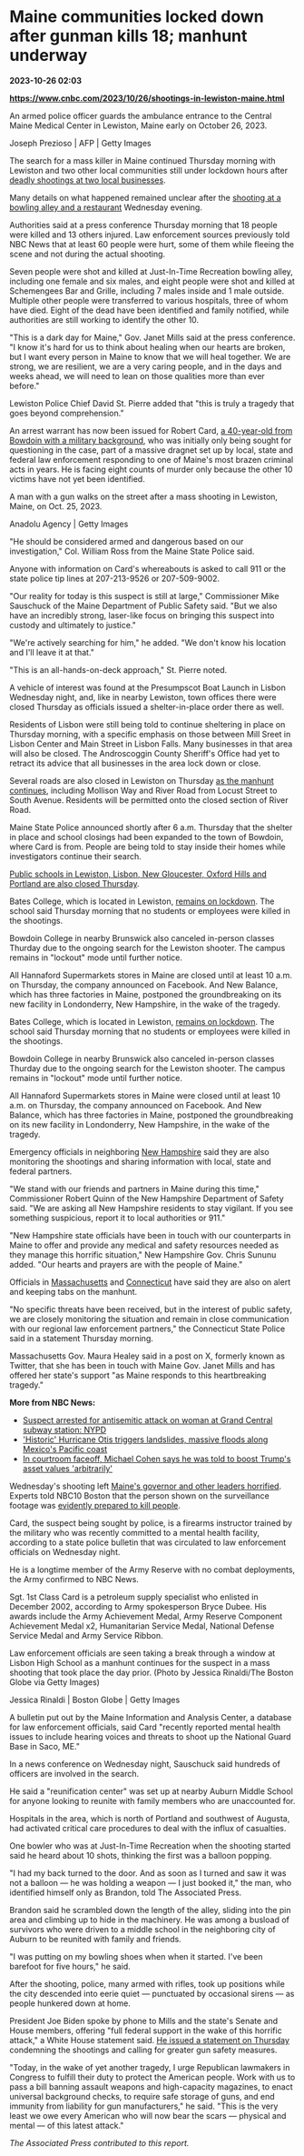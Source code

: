 # Maine communities locked down after gunman kills 18; manhunt underway

**2023-10-26 02:03**

**https://www.cnbc.com/2023/10/26/shootings-in-lewiston-maine.html**

An armed police officer guards the ambulance entrance to the Central Maine Medical Center in Lewiston, Maine early on October 26, 2023.

Joseph Prezioso | AFP | Getty Images

The search for a mass killer in Maine continued Thursday morning with Lewiston and two other local communities still under lockdown hours after [deadly shootings at two local businesses](https://www.nbcnewyork.com/news/national-international/maine-authorities-investigate-2-active-shooter-events).

Many details on what happened remained unclear after the [shooting at a bowling alley and a restaurant](https://www.nbcnewyork.com/tag/lewiston-maine-mass-shooting/) Wednesday evening.

Authorities said at a press conference Thursday morning that 18 people were killed and 13 others injured. Law enforcement sources previously told NBC News that at least 60 people were hurt, some of them while fleeing the scene and not during the actual shooting.

Seven people were shot and killed at Just-In-Time Recreation bowling alley, including one female and six males, and eight people were shot and killed at Schemengees Bar and Grille, including 7 males inside and 1 male outside. Multiple other people were transferred to various hospitals, three of whom have died. Eight of the dead have been identified and family notified, while authorities are still working to identify the other 10.

"This is a dark day for Maine," Gov. Janet Mills said at the press conference. "I know it's hard for us to think about healing when our hearts are broken, but I want every person in Maine to know that we will heal together. We are strong, we are resilient, we are a very caring people, and in the days and weeks ahead, we will need to lean on those qualities more than ever before."

Lewiston Police Chief David St. Pierre added that "this is truly a tragedy that goes beyond comprehension."

An arrest warrant has now been issued for Robert Card, [a 40-year-old from Bowdoin with a military background](https://www.nbcboston.com/news/local/who-is-the-lewiston-maine-active-shooter/3170979/), who was initially only being sought for questioning in the case, part of a massive dragnet set up by local, state and federal law enforcement responding to one of Maine's most brazen criminal acts in years. He is facing eight counts of murder only because the other 10 victims have not yet been identified.

A man with a gun walks on the street after a mass shooting in Lewiston, Maine, on Oct. 25, 2023.

Anadolu Agency | Getty Images

"He should be considered armed and dangerous based on our investigation," Col. William Ross from the Maine State Police said.

Anyone with information on Card's whereabouts is asked to call 911 or the state police tip lines at 207-213-9526 or 207-509-9002.

"Our reality for today is this suspect is still at large," Commissioner Mike Sauschuck of the Maine Department of Public Safety said. "But we also have an incredibly strong, laser-like focus on bringing this suspect into custody and ultimately to justice."

"We're actively searching for him," he added. "We don't know his location and I'll leave it at that."

"This is an all-hands-on-deck approach," St. Pierre noted.

A vehicle of interest was found at the Presumpscot Boat Launch in Lisbon Wednesday night, and, like in nearby Lewiston, town offices there were closed Thursday as officials issued a shelter-in-place order there as well.

Residents of Lisbon were still being told to continue sheltering in place on Thursday morning, with a specific emphasis on those between Mill Sreet in Lisbon Center and Main Street in Lisbon Falls. Many businesses in that area will also be closed. The Androscoggin County Sheriff's Office had yet to retract its advice that all businesses in the area lock down or close.

Several roads are also closed in Lewiston on Thursday [as the manhunt continues](https://www.nbcboston.com/on-air/as-seen-on/latest-on-the-search-for-maine-mass-shooting-suspect/3171198/), including Mollison Way and River Road from Locust Street to South Avenue. Residents will be permitted onto the closed section of River Road.

Maine State Police announced shortly after 6 a.m. Thursday that the shelter in place and school closings had been expanded to the town of Bowdoin, where Card is from. People are being told to stay inside their homes while investigators continue their search.

[Public schools in Lewiston, Lisbon, New Gloucester, Oxford Hills and Portland are also closed Thursday](https://www.necn.com/news/local/schools-closed-thursday-after-mass-shooting-in-lewiston-maine/3075839/).  

Bates College, which is located in Lewiston, [remains on lockdown](https://www.nbcboston.com/news/local/lewiston-maine-mass-shooter-manhunt-updates/3171173/). The school said Thursday morning that no students or employees were killed in the shootings.

Bowdoin College in nearby Brunswick also canceled in-person classes Thurday due to the ongoing search for the Lewiston shooter. The campus remains in "lockout" mode until further notice.

All Hannaford Supermarkets stores in Maine are closed until at least 10 a.m. on Thursday, the company announced on Facebook. And New Balance, which has three factories in Maine, postponed the groundbreaking on its new facility in Londonderry, New Hampshire, in the wake of the tragedy.

Bates College, which is located in Lewiston, [remains on lockdown](https://www.nbcboston.com/news/local/lewiston-maine-mass-shooter-manhunt-updates/3171173/). The school said Thursday morning that no students or employees were killed in the shootings.

Bowdoin College in nearby Brunswick also canceled in-person classes Thurday due to the ongoing search for the Lewiston shooter. The campus remains in "lockout" mode until further notice.

All Hannaford Supermarkets stores in Maine were closed until at least 10 a.m. on Thursday, the company announced on Facebook. And New Balance, which has three factories in Maine, postponed the groundbreaking on its new facility in Londonderry, New Hampshire, in the wake of the tragedy.

Emergency officials in neighboring [New Hampshire](https://www.nbcnewyork.com/tag/new-hampshire/) said they are also monitoring the shootings and sharing information with local, state and federal partners.

"We stand with our friends and partners in Maine during this time," Commissioner Robert Quinn of the New Hampshire Department of Safety said. "We are asking all New Hampshire residents to stay vigilant. If you see something suspicious, report it to local authorities or 911."

"New Hampshire state officials have been in touch with our counterparts in Maine to offer and provide any medical and safety resources needed as they manage this horrific situation," New Hampshire Gov. Chris Sununu added. "Our hearts and prayers are with the people of Maine."

Officials in [Massachusetts](https://www.nbcnewyork.com/tag/massachusetts/) and [Connecticut](https://www.nbcnewyork.com/tag/Connecticut/) have said they are also on alert and keeping tabs on the manhunt.

"No specific threats have been received, but in the interest of public safety, we are closely monitoring the situation and remain in close communication with our regional law enforcement partners," the Connecticut State Police said in a statement Thursday morning.

Massachusetts Gov. Maura Healey said in a post on X, formerly known as Twitter, that she has been in touch with Maine Gov. Janet Mills and has offered her state's support "as Maine responds to this heartbreaking tragedy."

**More from NBC News:**

*   [Suspect arrested for antisemitic attack on woman at Grand Central subway station: NYPD](https://www.nbcnewyork.com/news/local/crime-and-courts/suspect-arrested-for-antisemitic-attack-on-woman-at-grand-central-subway-station-nypd/4800024/)
*   ['Historic' Hurricane Otis triggers landslides, massive floods along Mexico's Pacific coast](https://www.nbcnewyork.com/news/national-international/historic-hurricane-otis-triggers-landslides-massive-floods-along-mexicos-pacific-coast/4801463/)
*   [In courtroom faceoff, Michael Cohen says he was told to boost Trump's asset values 'arbitrarily'](https://www.nbcnewyork.com/news/local/crime-and-courts/donald-trump-expected-back-at-civil-fraud-trial-with-fixer-turned-foe-michael-cohen-to-testify/4795165/)

Wednesday's shooting left [Maine's governor and other leaders horrified](https://www.nbcboston.com/news/local/horrified-maine-leaders-react-to-deadly-mass-shooting/3170976). Experts told NBC10 Boston that the person shown on the surveillance footage was [evidently prepared to kill people](https://www.nbcboston.com/news/local/maine-bowling-alley-restaurant-gunman-was-kitted-out-to-kill-experts-say/3171159).

Card, the suspect being sought by police, is a firearms instructor trained by the military who was recently committed to a mental health facility, according to a state police bulletin that was circulated to law enforcement officials on Wednesday night.

He is a longtime member of the Army Reserve with no combat deployments, the Army confirmed to NBC News.

Sgt. 1st Class Card is a petroleum supply specialist who enlisted in December 2002, according to Army spokesperson Bryce Dubee. His awards include the Army Achievement Medal, Army Reserve Component Achievement Medal x2, Humanitarian Service Medal, National Defense Service Medal and Army Service Ribbon.

Law enforcement officials are seen taking a break through a window at Lisbon High School as a manhunt continues for the suspect in a mass shooting that took place the day prior. (Photo by Jessica Rinaldi/The Boston Globe via Getty Images)

Jessica Rinaldi | Boston Globe | Getty Images

A bulletin put out by the Maine Information and Analysis Center, a database for law enforcement officials, said Card "recently reported mental health issues to include hearing voices and threats to shoot up the National Guard Base in Saco, ME."

In a news conference on Wednesday night, Sauschuck said hundreds of officers are involved in the search.

He said a "reunification center" was set up at nearby Auburn Middle School for anyone looking to reunite with family members who are unaccounted for.

Hospitals in the area, which is north of Portland and southwest of Augusta, had activated critical care procedures to deal with the influx of casualties.

One bowler who was at Just-In-Time Recreation when the shooting started said he heard about 10 shots, thinking the first was a balloon popping.

"I had my back turned to the door. And as soon as I turned and saw it was not a balloon — he was holding a weapon — I just booked it," the man, who identified himself only as Brandon, told The Associated Press.

Brandon said he scrambled down the length of the alley, sliding into the pin area and climbing up to hide in the machinery. He was among a busload of survivors who were driven to a middle school in the neighboring city of Auburn to be reunited with family and friends.

"I was putting on my bowling shoes when when it started. I've been barefoot for five hours," he said.

After the shooting, police, many armed with rifles, took up positions while the city descended into eerie quiet — punctuated by occasional sirens — as people hunkered down at home.

President Joe Biden spoke by phone to Mills and the state's Senate and House members, offering "full federal support in the wake of this horrific attack," a White House statement said. [He issued a statement on Thursday](https://www.nbcboston.com/news/local/once-again-our-nation-is-in-mourning-president-biden-issues-statement-on-maine-mass-shootings/3171659/) condemning the shootings and calling for greater gun safety measures.

"Today, in the wake of yet another tragedy, I urge Republican lawmakers in Congress to fulfill their duty to protect the American people. Work with us to pass a bill banning assault weapons and high-capacity magazines, to enact universal background checks, to require safe storage of guns, and end immunity from liability for gun manufacturers," he said. "This is the very least we owe every American who will now bear the scars — physical and mental — of this latest attack."

_The Associated Press contributed to this report._